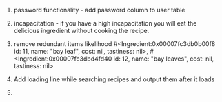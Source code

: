 1) password functionality - add password column to user table

2) incapacitation - if you have a high incapacitation you will eat the delicious ingredient without cooking the recipe.

3) remove redundant items likelihood
#<Ingredient:0x00007fc3db0b00f8 id: 11, name: "bay leaf", cost: nil, tastiness: nil>,
#<Ingredient:0x00007fc3dbd4fd40 id: 12, name: "bay leaves", cost: nil, tastiness: nil>

4) Add loading line while searching recipes and output them after it loads

5) 
